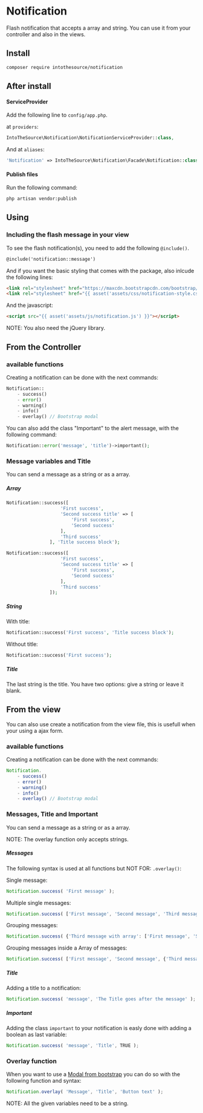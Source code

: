 # Notification
Flash notification that accepts a array and string.
You can use it from your controller and also in the views.

## Install
```bash
composer require intothesource/notification
```

## After install

#### ServiceProvider
Add the following line to `config/app.php`.

at `providers`:

```php
IntoTheSource\Notification\NotificationServiceProvider::class,
```

And at `aliases`:

```php
'Notification' => IntoTheSource\Notification\Facade\Notification::class,
```

#### Publish files
Run the following command:

```bash
php artisan vendor:publish
```

## Using

### Including the flash message in your view
To see the flash notification(s), you need to add the following `@include()`.

```html
@include('notification::message')
```

And if you want the basic styling that comes with the package, also inlcude the following lines:

```html
<link rel="stylesheet" href="https://maxcdn.bootstrapcdn.com/bootstrap/3.3.5/css/bootstrap.min.css">
<link rel="stylesheet" href="{{ asset('assets/css/notification-style.css') }}">
```

And the javascript:

```html
<script src="{{ asset('assets/js/notification.js') }}"></script>
```
NOTE: You also need the jQuery library.

## From the Controller

### available functions
Creating a notification can be done with the next commands:

```php
Notification::
    - success()
    - error()
    - warning()
    - info()
    - overlay() // Bootstrap modal
```

You can also add the class "Important" to the alert message, with the following command:

```php
Notification::error('message', 'title')->important();
```

### Message variables and Title
You can send a message as a string or as a array.

##### Array
```php
Notification::success([
                    'First success',
                    'Second success title' => [
                        'First success',
                        'Second success'
                    ],
                    'Third success'
                ], 'Title success block');

Notification::success([
                    'First success',
                    'Second success title' => [
                        'First success',
                        'Second success'
                    ],
                    'Third success'
                ]);
```

##### String
With title:

```php
Notification::success('First success', 'Title success block');
```

Without title:

```php
Notification::success('First success');
```

##### Title

The last string is the title. You have two options: give a string or leave it blank.

## From the view
You can also use create a notification from the view file, this is usefull when your using a ajax form.

### available functions
Creating a notification can be done with the next commands:

```js
Notification.
    - success()
    - error()
    - warning()
    - info()
    - overlay() // Bootstrap modal
```

### Messages, Title and Important
You can send a message as a string or as a array.

NOTE: The overlay function only accepts strings.

##### Messages
The following syntax is used at all functions but NOT FOR: `.overlay()`:

Single message:
```js
Notification.success( 'First message' );
```

Multiple single messages:
```js
Notification.success( ['First message', 'Second message', 'Third message'] );
```

Grouping messages:
```js
Notification.success( {'Third message with array': ['First message', 'Second message']} );
```

Grouping messages inside a Array of messages:
```js
Notification.success( ['First message', 'Second message', {'Third message with array': ['First message', 'Second message']}] );
```

##### Title
Adding a title to a notification:

```js
Notification.success( 'message', 'The Title goes after the message' );
```

##### Important
Adding the class `important` to your notification is easly done with adding a boolean as last variable:

```js
Notification.success( 'message', 'Title', TRUE );
```

### Overlay function
When you want to use a [Modal from bootstrap](http://getbootstrap.com/javascript/#modals) you can do so with the following function and syntax:

```js
Notification.overlay( 'Message', 'Title', 'Button text' );
```
NOTE: All the given variables need to be a string.